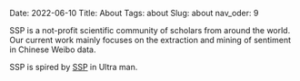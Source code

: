 Date: 2022-06-10
Title: About
Tags: about
Slug: about
nav_oder: 9


SSP is a not-profit scientific community of scholars from around the world. Our current work mainly focuses on the extraction and mining of sentiment in Chinese Weibo data.

SSP is spired by [SSP](https://ultra.fandom.com/wiki/SSP_(Something_Search_People)) in Ultra man.


